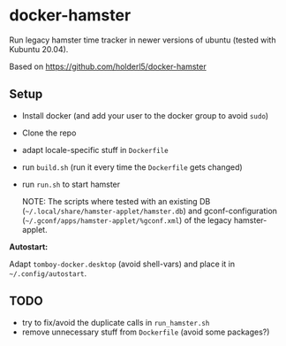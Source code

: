 # docker-hamster

Run legacy hamster time tracker in newer versions of ubuntu (tested with Kubuntu 20.04).

Based on https://github.com/holderl5/docker-hamster


## Setup

- Install docker (and add your user to the docker group to avoid `sudo`)
- Clone the repo
- adapt locale-specific stuff in `Dockerfile`
- run `build.sh` (run it every time the `Dockerfile` gets changed)
- run `run.sh` to start hamster

  NOTE: The scripts where tested with an existing DB (`~/.local/share/hamster-applet/hamster.db`) and 
  gconf-configuration (`~/.gconf/apps/hamster-applet/%gconf.xml`) of the legacy hamster-applet.

**Autostart:**

Adapt `tomboy-docker.desktop` (avoid shell-vars) and place it in `~/.config/autostart`.


## TODO

- try to fix/avoid the duplicate calls in `run_hamster.sh`
- remove unnecessary stuff from `Dockerfile` (avoid some packages?)
